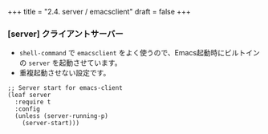 +++
title = "2.4. server / emacsclient"
draft = false
+++
### [server] クライアントサーバー

* `shell-command` で `emacsclient` をよく使うので、Emacs起動時にビルトインの `server` を起動させています。
* 重複起動させない設定です。

```elisp
;; Server start for emacs-client
(leaf server
  :require t
  :config
  (unless (server-running-p)
    (server-start)))
```
